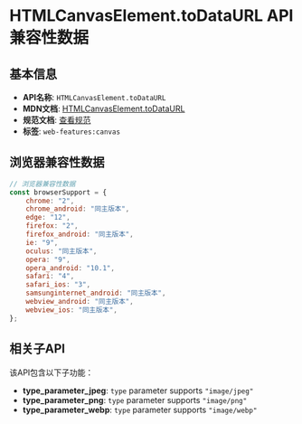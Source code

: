 # HTMLCanvasElement.toDataURL API 兼容性数据

## 基本信息

- **API名称**: `HTMLCanvasElement.toDataURL`
- **MDN文档**: [HTMLCanvasElement.toDataURL](https://developer.mozilla.org/docs/Web/API/HTMLCanvasElement/toDataURL)
- **规范文档**: [查看规范](https://html.spec.whatwg.org/multipage/canvas.html#dom-canvas-todataurl-dev)
- **标签**: `web-features:canvas`

## 浏览器兼容性数据

```javascript
// 浏览器兼容性数据
const browserSupport = {
    chrome: "2",
    chrome_android: "同主版本",
    edge: "12",
    firefox: "2",
    firefox_android: "同主版本",
    ie: "9",
    oculus: "同主版本",
    opera: "9",
    opera_android: "10.1",
    safari: "4",
    safari_ios: "3",
    samsunginternet_android: "同主版本",
    webview_android: "同主版本",
    webview_ios: "同主版本",
};

```

## 相关子API

该API包含以下子功能：

- **type_parameter_jpeg**: `type` parameter supports `"image/jpeg"`
- **type_parameter_png**: `type` parameter supports `"image/png"`
- **type_parameter_webp**: `type` parameter supports `"image/webp"`

